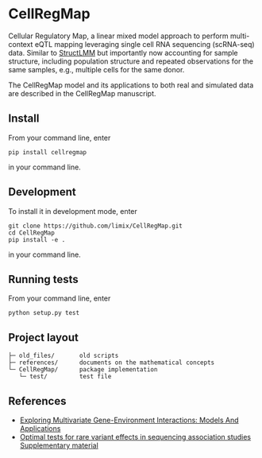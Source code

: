 # CellRegMap

Cellular Regulatory Map, a linear mixed model approach to perform multi-context eQTL mapping leveraging single cell RNA sequencing (scRNA-seq) data.
Similar to [StructLMM](https://www.nature.com/articles/s41588-018-0271-0) but importantly now accounting for sample structure, including population structure and repeated observations for the same samples, e.g., multiple cells for the same donor.

The CellRegMap model and its applications to both real and simulated data are described in the CellRegMap manuscript.  

## Install

From your command line, enter

    pip install cellregmap

in your command line.

## Development

To install it in development mode, enter

    git clone https://github.com/limix/CellRegMap.git
    cd CellRegMap
    pip install -e .

in your command line.

## Running tests

From your command line, enter

    python setup.py test

## Project layout

    ├─ old_files/       old scripts
    ├─ references/      documents on the mathematical concepts
    └─ CellRegMap/      package implementation
       └─ test/         test file

## References

- [Exploring Multivariate Gene-Environment Interactions: Models And Applications](https://www.repository.cam.ac.uk/handle/1810/290971)
- [Optimal tests for rare variant effects in sequencing association studies](https://www.ncbi.nlm.nih.gov/pmc/articles/PMC3440237/) [Supplementary material](https://www.ncbi.nlm.nih.gov/pmc/articles/PMC3440237/bin/supp_kxs014_kxs014supp.pdf)
